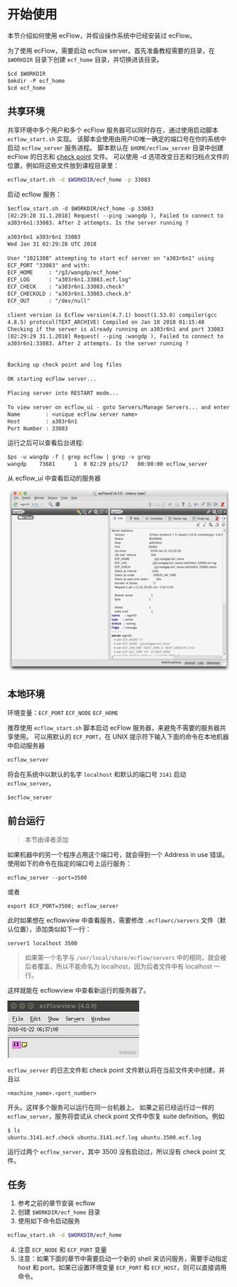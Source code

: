 # 开始使用

本节介绍如何使用 ecFlow，并假设操作系统中已经安装过 ecFlow。

为了使用 ecFlow，需要启动 ecflow server。首先准备教程需要的目录，在 `$WORKDIR` 目录下创建 `ecf_home` 目录，并切换进该目录。

```
$cd $WORKDIR
$mkdir -P ecf_home
$cd ecf_home
```

## 共享环境

共享环境中多个用户和多个 ecFlow 服务器可以同时存在，通过使用启动脚本 `ecflow_start.sh` 实现。
该脚本会使用由用户ID唯一确定的端口号在你的系统中启动 `ecflow_server` 服务进程。
脚本默认在 `$HOME/ecflow_server` 目录中创建 ecFlow 的日志和 [check point](https://software.ecmwf.int/wiki/display/ECFLOW/Glossary#term-check-point) 文件。
可以使用 -d 选项改变日志和归档点文件的位置，例如将这些文件放到课程目录里：

```bash
ecflow_start.sh -d $WORKDIR/ecf_home -p 33083
```

启动 ecflow 服务：

```
$ecflow_start.sh -d $WORKDIR/ecf_home -p 33083
[02:29:28 31.1.2018] Request( --ping :wangdp ), Failed to connect to a303r6n1:33083. After 2 attempts. Is the server running ?

a303r6n1 a303r6n1 33083
Wed Jan 31 02:29:28 UTC 2018

User "1021308" attempting to start ecf server on "a303r6n1" using ECF_PORT "33083" and with:
ECF_HOME     : "/g3/wangdp/ecf_home"
ECF_LOG      : "a303r6n1.33083.ecf.log"
ECF_CHECK    : "a303r6n1.33083.check"
ECF_CHECKOLD : "a303r6n1.33083.check.b"
ECF_OUT      : "/dev/null"

client version is Ecflow version(4.7.1) boost(1.53.0) compiler(gcc 4.8.5) protocol(TEXT_ARCHIVE) Compiled on Jan 18 2018 01:15:48
Checking if the server is already running on a303r6n1 and port 33083
[02:29:29 31.1.2018] Request( --ping :wangdp ), Failed to connect to a303r6n1:33083. After 2 attempts. Is the server running ?


Backing up check point and log files

OK starting ecFlow server...

Placing server into RESTART mode...

To view server on ecflow_ui - goto Servers/Manage Servers... and enter
Name        : <unique ecFlow server name>
Host        : a303r6n1
Port Number : 33083
```

运行之后可以查看后台进程:

```
$ps -u wangdp -f | grep ecflow | grep -v grep
wangdp    73681      1  0 02:29 pts/17   00:00:00 ecflow_server
```
从 ecflow_ui 中查看启动的服务器

![](asset/ecflowui_start.png)

## 本地环境

环境变量：`ECF_PORT` `ECF_NODE` `ECF_HOME`

推荐使用 `ecflow_start.sh` 脚本启动 ecFlow 服务器，来避免不需要的服务器共享使用。
可以用默认的 `ECF_PORT`，在 UNIX 提示符下输入下面的命令在本地机器中启动服务器

```bash
ecflow_server
```

将会在系统中以默认的名字 `localhost` 和默认的端口号 `3141` 启动 `ecflow_server`。

```
$ecflow_server
```

## 前台运行

> 本节由译者添加

如果机器中的另一个程序占用这个端口号，就会得到一个 Address in use 错误。使用如下的命令在指定的端口号上运行服务：

```
ecflow_server --port=3500
```

或者

```
export ECF_PORT=3500; ecflow_server
```

此时如果想在 ecflowview 中查看服务，需要修改 `.ecflowrc/servers` 文件（默认位置），添加类似如下一行：

```
server1 localhost 3500
```

> 如果第一个名字与 `/usr/local/share/ecflow/servers` 中的相同，就会被后者覆盖，所以不能命名为 localhost，因为后者文件中有 localhost 一行。

这样就能在 ecflowview 中查看新运行的服务器了。

![](./asset/ecflowview-new-server.jpg)

`ecflow_server` 的日志文件和 check point 文件默认将在当前文件夹中创建，并且以

```
<machine_name>.<port_number>
```

开头。这样多个服务可以运行在同一台机器上。
如果之前已经运行过一样的 `ecflow_server`，服务将尝试从 check point 文件中恢复 suite definition。例如

```text
$ ls
ubuntu.3141.ecf.check ubuntu.3141.ecf.log ubuntu.3500.ecf.log
```

运行过两个 `ecflow_server`，其中 3500 没有启动过，所以没有 check point 文件。

## 任务

1. 参考之前的章节安装 ecflow
2. 创建 `$WORKDIR/ecf_home` 目录
3. 使用如下命令启动服务

```bash
ecflow_start.sh -d $WORKDIR/ecf_home
```

4. 注意 `ECF_NODE` 和 `ECF_PORT` 变量
5. 注意：如果下面的章节中需要启动一个新的 shell 来访问服务，需要手动指定 host 和 port，如果已设置环境变量 `ECF_PORT` 和 `ECF_HOST`，则可以直接调用命令。

